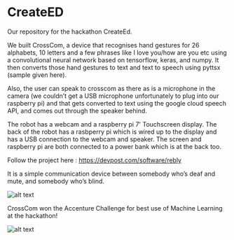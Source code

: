 # CreateED
Our repository for the hackathon CreateEd. 

We built CrossCom, a device that recognises hand gestures for 26 alphabets, 10 letters and a few phrases like I love you/how are you etc using a convolutional neural network based on tensorflow, keras, and numpy. It then converts those hand gestures to text and text to speech using pyttsx (sample given here).

Also, the user can speak to crosscom as there as is a microphone in the camera (we couldn’t get a USB microphone unfortunately to plug into our raspberry pi) and that gets converted to text using the google cloud speech API, and comes out through the speaker behind. 

The robot has a webcam and a raspberry pi 7' Touchscreen display. The back of the robot has a rasbperry pi which is wired up to the display and has a USB connection to the webcam and speaker. The screen and raspberry pi are both connected to a power bank which is at the back too. 

Follow the project here : https://devpost.com/software/rebly

It is a simple communication device between somebody who’s deaf and mute, and somebody who’s blind.


![alt text](https://github.com/akshayCha/CreateED/blob/master/CrossCom(1).png)



CrossCom won the Accenture Challenge for best use of Machine Learning at the hackathon!


![alt text](https://github.com/akshayCha/CreateED/blob/master/award.png)
